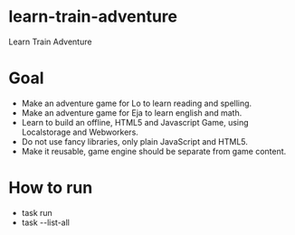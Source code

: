 # learn-train-adventure
Learn Train Adventure

# Goal

* Make an adventure game for Lo to learn reading and spelling.
* Make an adventure game for Eja to learn english and math.
* Learn to build an offline, HTML5 and Javascript Game, using Localstorage and Webworkers.
* Do not use fancy libraries, only plain JavaScript and HTML5.
* Make it reusable, game engine should be separate from game content.

# How to run

* task run
* task --list-all 
